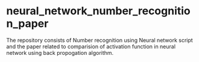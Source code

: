 # neural_network_number_recognition_paper

The repository consists of Number recognition using Neural network script and the paper related to comparision of activation function in neural network using back propogation algorithm.
